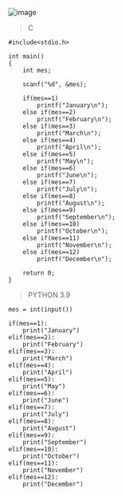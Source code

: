 ![image](https://github.com/lufffe/Beecrowd/assets/90646635/25f69745-06bf-4cdb-a1a9-ca937b3a946a)

>C

	#include<stdio.h>

	int main()
	{
		int mes;

		scanf("%d", &mes);

		if(mes==1)
		    printf("January\n");
		else if(mes==2)
		    printf("February\n");
		else if(mes==3)
		    printf("March\n");
		else if(mes==4)
		    printf("April\n");
		else if(mes==5)
		    printf("May\n");
		else if(mes==6)
		    printf("June\n");
		else if(mes==7)
		    printf("July\n");
		else if(mes==8)
		    printf("August\n");
		else if(mes==9)
		    printf("September\n");
		else if(mes==10)
		    printf("October\n");
		else if(mes==11)
		    printf("November\n");
		else if(mes==12)
		    printf("December\n");

		return 0;
	}

>PYTHON 3.9

	mes = int(input())

	if(mes==1):
	    print("January")
	elif(mes==2):
	    print("February")
	elif(mes==3):
	    print("March")
	elif(mes==4):
	    print("April")
	elif(mes==5):
	    print("May")
	elif(mes==6):
	    print("June")
	elif(mes==7):
	    print("July")
	elif(mes==8):
	    print("August")
	elif(mes==9):
	    print("September")
	elif(mes==10):
	    print("October")
	elif(mes==11):
	    print("November")
	elif(mes==12):
	    print("December")

